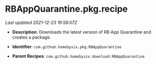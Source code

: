 # RBAppQuarantine.pkg.recipe

_Last updated 2021-12-23 19:58:07Z_

- **Description**: Downloads the latest version of RB App Quarantine and creates a package.

- **Identifier**: `com.github.homebysix.pkg.RBAppQuarantine`

- **Parent Recipes**: `com.github.homebysix.download.RBAppQuarantine`